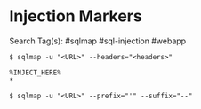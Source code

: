 # Injection Markers

Search Tag(s): #sqlmap #sql-injection #webapp

`$ sqlmap -u "<URL>" --headers="<headers>"`

```
%INJECT_HERE%
*
```

`$ sqlmap -u "<URL>" --prefix="'" --suffix="--"`